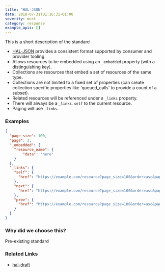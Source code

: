 ```yaml
---
title: "HAL-JSON"
date: 2018-07-31T01:16:31+01:00
severity: must
category: response
example_apis: []
---
```


This is a short description of the standard

* [HAL-JSON](http://stateless.co/hal_specification.html) provides a consistent format supported by consumer and provider tooling.
* Allows resources to be embedded using an `_embedded` property (with a distinguishing key).
* Collections are resources that embed a set of resources of the same type.
* Collections are not limited to a fixed set of properties (can create collection specific properties like 'queued_calls' to provide a count of a subset).
* Related resources will be referenced under a `_links` property.
* There will always be a `_links.self` to the current resource.
* Paging will use `_links`.

### Examples

```json
{
  "page_size": 100,
  "page": 3,
  "_embedded": {
    "resource_name": {
        "data": "here"
    }
  },
  "_links": {
    "self": {
      "href": "https://example.com/resource?page_size=100&order=asc&page=3"
    },
    "next": {
      "href": "https://example.com/resource?page_size=100&order=asc&page=4"
    },
    "prev": {
      "href": "https://example.com/resource?page_size=100&order=asc&page=2"
    }
  }
}
```

### Why did we choose this?

Pre-existing standard

### Related Links

* [hal-draft](https://tools.ietf.org/html/draft-kelly-json-hal-07)

